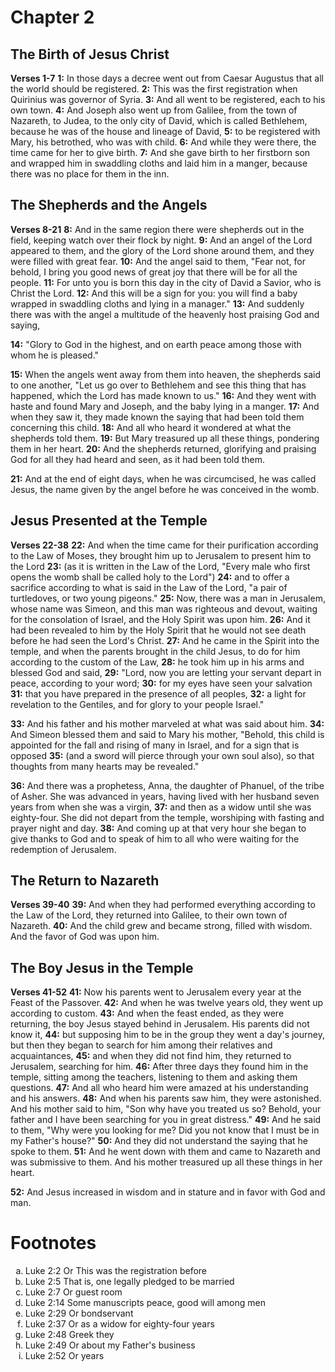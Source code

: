 # Chapter 2
## The Birth of Jesus Christ
**Verses 1-7**
**1:** In those days a decree went out from Caesar Augustus that all the world should be registered.
**2:** This was the first registration when Quirinius was governor of Syria.
**3:** And all went to be registered, each to his own town.
**4:** And Joseph also went up from Galilee, from the town of Nazareth, to Judea, to the only city of David, which is called Bethlehem, because he was of the house and lineage of David,
**5:** to be registered with Mary, his betrothed, who was with child.
**6:** And while they were there, the time came for her to give birth.
**7:** And she gave birth to her firstborn son and wrapped him in swaddling cloths and laid him in a manger, because there was no place for them in the inn.

## The Shepherds and the Angels
**Verses 8-21**
**8:** And in the same region there were shepherds out in the field, keeping watch over their flock by night.
**9:** And an angel of the Lord appeared to them, and the glory of the Lord shone around them, and they were filled with great fear.
**10:** And the angel said to them, "Fear not, for behold, I bring you good news of great joy that there will be for all the people.
**11:** For unto you is born this day in the city of David a Savior, who is Christ the Lord.
**12:** And this will be a sign for you: you will find a baby wrapped in swaddling cloths and lying in a manager."
**13:** And suddenly there was with the angel a multitude of the heavenly host praising God and saying,

**14:** "Glory to God in the highest, and on earth peace among those with whom he is pleased."

**15:** When the angels went away from them into heaven, the shepherds said to one another, "Let us go over to Bethlehem and see this thing that has happened, which the Lord has made known to us."
**16:** And they went with haste and found Mary and Joseph, and the baby lying in a manger.
**17:** And when they saw it, they made known the saying that had been told them concerning this child.
**18:** And all who heard it wondered at what the shepherds told them.
**19:** But Mary treasured up all these things, pondering them in her heart.
**20:** And the shepherds returned, glorifying and praising God for all they had heard and seen, as it had been told them.

**21:** And at the end of eight days, when he was circumcised, he was called Jesus, the name given by the angel before he was conceived in the womb.

## Jesus Presented at the Temple
**Verses 22-38**
**22:** And when the time came for their purification according to the Law of Moses, they brought him up to Jerusalem to present him to the Lord
**23:** (as it is written in the Law of the Lord, "Every male who first opens the womb shall be called holy to the Lord")
**24:** and to offer a sacrifice according to what is said in the Law of the Lord, "a pair of turtledoves, or two young pigeons."
**25:** Now, there was a man in Jerusalem, whose name was Simeon, and this man was righteous and devout, waiting for the consolation of Israel, and the Holy Spirit was upon him.
**26:** And it had been revealed to him by the Holy Spirit that he would not see death before he had seen the Lord's Christ.
**27:** And he came in the Spirit into the temple, and when the parents brought in the child Jesus, to do for him according to the custom of the Law,
**28:** he took him up in his arms and blessed God and said,
**29:** "Lord, now you are letting your servant depart in peace, according to your word;
**30:** for my eyes have seen your salvation
**31:** that you have prepared in the presence of all peoples,
**32:** a light for revelation to the Gentiles, and for glory to your people Israel."

**33:** And his father and his mother marveled at what was said about him.
**34:** And Simeon blessed them and said to Mary his mother, "Behold, this child is appointed for the fall and rising of many in Israel, and for a sign that is opposed
**35:** (and a sword will pierce through your own soul also), so that thoughts from many hearts may be revealed."

**36:** And there was a prophetess, Anna, the daughter of Phanuel, of the tribe of Asher. She was advanced in years, having lived with her husband seven years from when she was a virgin,
**37:** and then as a widow until she was eighty-four. She did not depart from the temple, worshiping with fasting and prayer night and day.
**38:** And coming up at that very hour she began to give thanks to God and to speak of him to all who were waiting for the redemption of Jerusalem.

## The Return to Nazareth
**Verses 39-40**
**39:** And when they had performed everything according to the Law of the Lord, they returned into Galilee, to their own town of Nazareth.
**40:** And the child grew and became strong, filled with wisdom. And the favor of God was upon him.

## The Boy Jesus in the Temple
**Verses 41-52**
**41:** Now his parents went to Jerusalem every year at the Feast of the Passover.
**42:** And when he was twelve years old, they went up according to custom.
**43:** And when the feast ended, as they were returning, the boy Jesus stayed behind in Jerusalem. His parents did not know it,
**44:** but supposing him to be in the group they went a day's journey, but then they began to search for him among their relatives and acquaintances,
**45:** and when they did not find him, they returned to Jerusalem, searching for him.
**46:** After three days they found him in the temple, sitting among the teachers, listening to them and asking them questions.
**47:** And all who heard him were amazed at his understanding and his answers.
**48:** And when his parents saw him, they were astonished. And his mother said to him, "Son why have you treated us so? Behold, your father and I have been searching for you in great distress."
**49:** And he said to them, "Why were you looking for me? Did you not know that I must be in my Father's house?"
**50:** And they did not understand the saying that he spoke to them.
**51:** And he went down with them and came to Nazareth and was submissive to them. And his mother treasured up all these things in her heart.

**52:** And Jesus increased in wisdom and in stature and in favor with God and man.

# Footnotes
<ol type='a'>
	<li>Luke 2:2 Or This was the registration before</li>
	<li>Luke 2:5 That is, one legally pledged to be married</li>
	<li>Luke 2:7 Or guest room</li>
	<li>Luke 2:14 Some manuscripts peace, good will among men</li>
	<li>Luke 2:29 Or bondservant</li>
	<li>Luke 2:37 Or as a widow for eighty-four years</li>
	<li>Luke 2:48 Greek they</li>
	<li>Luke 2:49 Or about my Father's business
	<li>Luke 2:52 Or years</li>
</li>